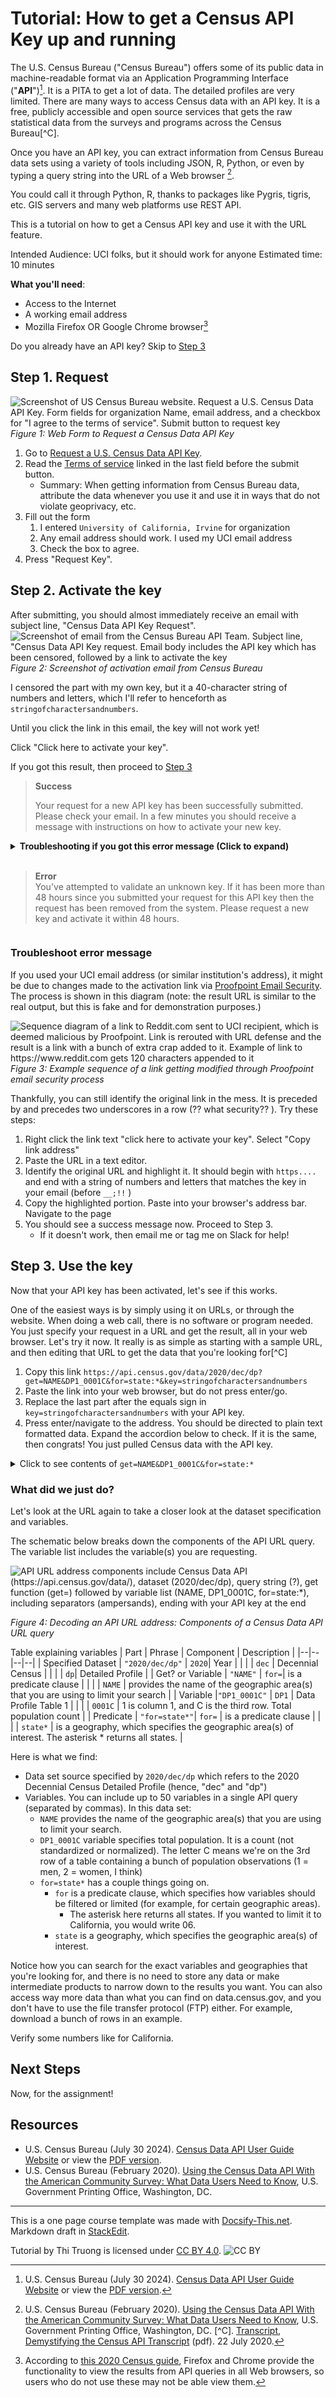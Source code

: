 ﻿# Tutorial: How to get a Census API Key up and running
The U.S. Census Bureau ("Census Bureau") offers some of its public data in machine-readable format via an Application Programming Interface ("**API**")[^A]. It is a PITA to get a lot of data. The detailed profiles are very limited. There are many ways to access Census data with an API key. It is a free, publicly accessible and open source services that gets the raw statistical data from the surveys and programs across the Census Bureau[^C]. 

Once you have an API key, you can extract information from Census Bureau data sets using a variety of tools including JSON, R, Python, or even by typing a query string into the URL of a Web browser [^B].

You could call it through Python, R, thanks to packages like Pygris, tigris, etc. GIS servers and many web platforms use REST API.

This is a tutorial on how to get a Census API key and use it with the URL feature. 

Intended Audience: UCI folks, but it should work for anyone
Estimated time: 10 minutes

<a class="icon-check-plus"></a> **What you'll need**:
* Access to the Internet
* A working email address
* Mozilla Firefox OR Google Chrome browser[^1]

[^A]: U.S. Census Bureau (July 30 2024). [Census Data API User Guide Website](https://www.census.gov/data/developers/guidance/api-user-guide.html)  or view the [PDF version](https://www.census.gov/content/dam/Census/data/developers/api-user-guide/api-user-guide.pdf). 
[^B]:  U.S. Census Bureau (February 2020). [Using the Census Data API With the American Community Survey: What Data Users Need to Know](https://www.census.gov/content/dam/Census/library/publications/2020/acs/acs_api_handbook_2020.pdf),  U.S. Government Printing Office, Washington, DC. 
[^C]. [Transcript, Demystifying the Census API Transcript](https://www2.census.gov/about/training-workshops/2020/2020-07-22-cedcsi-transcript.pdf) (pdf). 22 July 2020.
[^1]: According to [this 2020 Census guide](https://www.census.gov/content/dam/Census/library/publications/2020/acs/acs_api_handbook_2020.pdf), Firefox and Chrome provide the functionality to view the results from API queries in all Web browsers, so users who do not use these may not be able view them.

Do you already have an API key? Skip to [Step 3](#step-3-use-the-key)

## Step 1. Request

![Screenshot of US Census Bureau website. Request a U.S. Census Data API Key. Form fields for organization Name, email address, and a checkbox for "I agree to the terms of service". Submit button to request key](images/API_request.png)
_Figure 1: Web Form to Request a Census Data API Key_  

1. Go to [Request a U.S. Census Data API Key](https://api.census.gov/data/key_signup.html).
2. Read the [Terms of service](https://www.census.gov/data/developers/about/terms-of-service.html) linked in the last field before the submit button.
	- Summary: When getting information from Census Bureau data, attribute the data whenever you use it and use it in ways that do not violate geoprivacy, etc.
3. Fill out the form
	1. I entered  `University of California, Irvine` for organization
	2. Any email address should work. I used my UCI email address
	3. Check the box to agree. 
4. Press "Request Key".

## Step 2. Activate the key

After submitting, you should almost immediately receive an email with subject line, "Census Data API Key Request".
![Screenshot of email from the Census Bureau API Team. Subject line, "Census Data API Key request. Email body includes the API key which has been censored, followed by a link to activate the key](images/email_API_key_string.png)
_Figure 2: Screenshot of activation email from Census Bureau_  

I censored the part with my own key, but it a 40-character string of numbers and letters, which I'll refer to henceforth as  `stringofcharactersandnumbers`.

Until you click the link in this email, the key will not work yet!

Click "Click here to activate your key".

If you got this result, then proceed to [Step 3](#step-3-use-the-key)

> **Success**
> 
> Your request for a new API key has been successfully submitted. Please check your email. In a few minutes you should receive a message with instructions on how to activate your new key.

<details>
<summary><strong>Troubleshooting if you got this error message (Click to expand)</strong><br/><br/>
<blockquote><strong>Error</strong><br/>
You've attempted to validate an unknown key. If it has been more than 48 hours since you submitted your request for this API key then the request has been removed from the system. Please request a new key and activate it within 48 hours.
</blockquote></summary>

<p>If you used your UCI email address (or similar institution's address), it might be due to changes made to the activation link via <a href="https://www.oit.uci.edu/services/communication-collaboration/proofpoint/">Proofpoint Email Security</a>. The process is shown in Figure 3 here:</p>

<figure>
<img src="images/proofpoint_emails_process_edited.svg" alt="Sequence diagram of a link to Reddit.com sent to UCI recipient, which is deemed malicious by Proofpoint. Link is rerouted with URL defense and the result is a link with a bunch of extra crap added to it. Example of link to https://www.reddit.com gets 120 characters appended to it" width="70%"  style="display:inline-block;"/><br/>
 <figcaption><em>Figure 3: Example sequence of a link getting modified through Proofpoint email security process. Note: the result URL is similar to the real output, but this is fake and for demonstration purposes.</em> </figcaption></figure>
 
<p>Thankfully, you can still identify the original link `https://www.reddit.com in the mess on the right. It is preceded by and precedes two underscores in a row. Apply the same observation to the API key activation link sent to your email</p>

<ol>
	<li>Right click the link text "click here to activate your key". Select "Copy link address"</li>
	<li>Paste the URL in a text editor and assess: If the address been modified, you may be able to find the original URL, which should begin with <code>https....</code> and end with a string of numbers and letters that matches the key in your email (before <code>__;!!</code>). Can you identify it?
		<ul>
			<li>Yes &rarr; Highlight and copy the original URL. Paste into your browser's address bar and go. You should see the success message now. Proceed to next step.</li>
			<li>No &rarr; Email/Slack me for help. Make sure to include what browser/version you are using. </li>
		</ul>
</ol>

</details>

### Troubleshoot error message

If you used your UCI email address (or similar institution's address), it might be due to changes made to the activation link via <a href="https://www.oit.uci.edu/services/communication-collaboration/proofpoint/">Proofpoint Email Security</a>. The process is shown in this diagram (note: the result URL is similar to the real output, but this is fake and for demonstration purposes.)</p>

![Sequence diagram of a link to Reddit.com sent to UCI recipient, which is deemed malicious by Proofpoint. Link is rerouted with URL defense and the result is a link with a bunch of extra crap added to it. Example of link to https://www.reddit.com gets 120 characters appended to it](images/proofpoint_emails_process_edited.svg)
_Figure 3: Example sequence of a link getting modified through Proofpoint email security process_  

Thankfully, you can still identify the original link in the mess. It is preceded by and precedes two underscores in a row (?? what security?? ).  Try these steps:

1. Right click the link text "click here to activate your key". Select "Copy link address"
2. Paste the URL in a text editor.
3. Identify the original URL and highlight it. It should begin with <code>https....</code> and end with a string of numbers and letters that matches the key in your email (before <code>__;!!</code> )
4. Copy the highlighted portion. Paste into your browser's address bar. Navigate to the page
5. You should see a success message now. Proceed to Step 3.
	- If it doesn't work, then email me or tag me on Slack for help!

## Step 3. Use the key

Now that your API key has been activated, let's see if this works.

One of the easiest ways is by simply using it on URLs, or through the website. When doing a web call, there is no software or program needed. You just specify your request in a URL and get the result, all in your web browser. Let's try it now. It really is as simple as starting with a sample URL, and then editing that URL to get the data that you're looking for[^C]

1. Copy this link 
`https://api.census.gov/data/2020/dec/dp?get=NAME&DP1_0001C&for=state:*&key=stringofcharactersandnumbers`
2. Paste the link into your web browser, but do not press enter/go.
3. Replace the last part after the equals sign in `key=stringofcharactersandnumbers` with your API key.
4. Press enter/navigate to the address. You should be directed to plain text formatted data. Expand the accordion below to check. If it is the same, then congrats! You just pulled Census data with the API key.

<details>
<summary>Click to see contents of <code>get=NAME&DP1_0001C&for=state:*</code></summary>

```
[["NAME","DP1_0001C","state"],
["Alabama","5024279","01"],
["Alaska","733391","02"],
["Arizona","7151502","04"],
["Arkansas","3011524","05"],
["California","39538223","06"],
["Colorado","5773714","08"],
["Connecticut","3605944","09"],
["Delaware","989948","10"],
["District of Columbia","689545","11"],
["Florida","21538187","12"],
["Georgia","10711908","13"],
["Hawaii","1455271","15"],
["Idaho","1839106","16"],
["Illinois","12812508","17"],
["Indiana","6785528","18"],
["Iowa","3190369","19"],
["Kansas","2937880","20"],
["Kentucky","4505836","21"],
["Louisiana","4657757","22"],
["Maine","1362359","23"],
["Maryland","6177224","24"],
["Massachusetts","7029917","25"],
["Michigan","10077331","26"],
["Minnesota","5706494","27"],
["Mississippi","2961279","28"],
["Missouri","6154913","29"],
["Montana","1084225","30"],
["Nebraska","1961504","31"],
["Nevada","3104614","32"],
["New Hampshire","1377529","33"],
["New Jersey","9288994","34"],
["New Mexico","2117522","35"],
["New York","20201249","36"],
["North Carolina","10439388","37"],
["North Dakota","779094","38"],
["Ohio","11799448","39"],
["Oklahoma","3959353","40"],
["Oregon","4237256","41"],
["Pennsylvania","13002700","42"],
["Rhode Island","1097379","44"],
["South Carolina","5118425","45"],
["South Dakota","886667","46"],
["Tennessee","6910840","47"],
["Texas","29145505","48"],
["Utah","3271616","49"],
["Vermont","643077","50"],
["Virginia","8631393","51"],
["Washington","7705281","53"],
["West Virginia","1793716","54"],
["Wisconsin","5893718","55"],
["Wyoming","576851","56"],
["Puerto Rico","3285874","72"]]
```

</details>

### What did we just do?

Let's look at the URL again to take a closer look at the dataset specification and variables.

The schematic below breaks down the components of the API URL query. The variable list includes the variable(s) you are requesting. 

![API URL address components include Census Data API (https://api.census.gov/data/), dataset (2020/dec/dp), query string (?), get function (get=) followed by variable list (NAME, DP1_0001C, for=state:*), including separators (ampersands), ending with your API key at the end](images/API_key_explainer_text.svg)

_Figure 4: Decoding an API URL address: Components of a Census Data API URL query_  

Table explaining variables
| Part | Phrase | Component | Description |
|--|--|--|--|
| Specified Dataset | `"2020/dec/dp"` | `2020`| Year |
| | | `dec` | Decennial Census |
| | | `dp`| Detailed Profile |
| Get? or Variable | `"NAME"` | `for=`| is a predicate clause |
| | | `NAME` | provides the name of the geographic area(s) that you are using to limit your search |
| Variable  |`"DP1_0001C"` | `DP1` | Data Profile Table 1 |
| | | `0001C` | 1 is column 1, and C is the third row. Total population count |
| Predicate | `"for=state*"`| `for=` | is a predicate clause |
| | | `state*` | is a geography, which specifies the geographic area(s) of interest. The asterisk * returns all states. |

Here is what we find: 
-   Data set source specified by `2020/dec/dp` which refers to the 2020 Decennial Census Detailed Profile (hence, "dec" and "dp")
-  Variables. You can include up to 50 variables in a single API query (separated by commas). In this data set:
	- `NAME` provides the name of the geographic area(s) that you are using to limit your search.
	- `DP1_0001C` variable specifies total population. It is a count (not standardized or normalized). The letter C means we're on the 3rd row of a table containing a bunch of population observations (1 = men, 2 = women, I think)
	- `for=state*` has a couple things going on.
		- `for`  is a predicate clause, which specifies how variables should be filtered or limited (for example, for certain geographic areas).
			- The asterisk here returns all states. If you wanted to limit it to California, you would write 06.
		-  `state` is a geography, which specifies the geographic area(s) of interest.

Notice how you can search for the exact variables and geographies that you're looking for, and there is no need to store any data or make intermediate products to narrow down to the results you want.  You can also access way more data than what you can find on data.census.gov, and you don't have to use the file transfer protocol (FTP) either. For example, download a bunch of rows in an example.

Verify some numbers like for California.

## Next Steps

Now, for the assignment! 

## Resources

* U.S. Census Bureau (July 30 2024). [Census Data API User Guide Website](https://www.census.gov/data/developers/guidance/api-user-guide.html)  or view the [PDF version](https://www.census.gov/content/dam/Census/data/developers/api-user-guide/api-user-guide.pdf).
* U.S. Census Bureau (February 2020). [Using the Census Data API With the American Community Survey: What Data Users Need to Know](https://www.census.gov/content/dam/Census/library/publications/2020/acs/acs_api_handbook_2020.pdf),  U.S. Government Printing Office, Washington, DC. 

---

This is a one page course template was made with [Docsify-This.net](https://docsify-this.net/#/). Markdown draft in [StackEdit](https://stackedit.io/).

Tutorial by Thi Truong is licensed under [CC BY 4.0](http://creativecommons.org/licenses/by/4.0).
![CC BY](images/cc_by.png)
